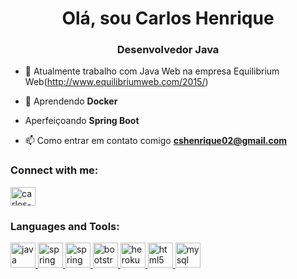 <h1 align="center">Olá, sou Carlos Henrique</h1>
<h3 align="center">Desenvolvedor Java</h3>

- 🔭 Atualmente trabalho com Java Web na empresa Equilibrium Web(http://www.equilibriumweb.com/2015/)

- 🌱 Aprendendo **Docker**
- Aperfeiçoando **Spring Boot**

- 📫 Como entrar em contato comigo **cshenrique02@gmail.com**

<h3 align="left">Connect with me:</h3>
<p align="left">
<a href="https://www.linkedin.com/in/carlos-henrique-0aa0771b5/" target="blank"><img align="center" src="https://cdn.jsdelivr.net/npm/simple-icons@3.0.1/icons/linkedin.svg" alt="carlos-henrique-0aa0771b5/" height="30" width="40" /></a>

</p>

<h3 align="left">Languages and Tools:</h3>
<p align="left"> 
   <a href="https://www.java.com" target="_blank"> 
    <img src="https://www.vectorlogo.zone/logos/java/java-icon.svg" alt="java"  width="40" height="40" /> 
  </a> 

  <a href="https://spring.io/" target="_blank"> 
  <img src="https://www.vectorlogo.zone/logos/springio/springio-icon.svg" alt="spring" width="40"  height="40" />
   
  <a href="https://www.oracle.com/br/index.html" target="_blank"> 
   <img src="https://www.vectorlogo.zone/logos/oracle/oracle-icon.svg" alt="spring" width="40" height="40" />
  
  <a href="https://getbootstrap.com" target="_blank">
  <img src="https://www.vectorlogo.zone/logos/getbootstrap/getbootstrap-icon.svg" alt="bootstrap" width="40" height="40" /> 
  </a>  
  
  <a href="https://heroku.com" target="_blank"> 
   <img src="https://www.vectorlogo.zone/logos/heroku/heroku-icon.svg" alt="heroku" width="40" height="40" />
  </a> 
   <a href="https://www.w3.org/html/" target="_blank"> <img
    src="https://www.vectorlogo.zone/logos/w3_html5/w3_html5-icon.svg" alt="html5"
    width="40" height="40" /> 
  </a> 
  
   <a href="https://www.mysql.com/" target="_blank">
   <img src="https://www.vectorlogo.zone/logos/mysql/mysql-icon.svg" alt="mysql" width="40" height="40" /> 
   </a> 

</p>
